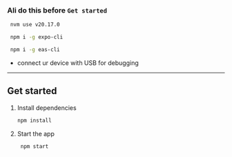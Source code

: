 

### Ali do this before `Get started`
   ```bash
    nvm use v20.17.0
   ```
   ```bash
    npm i -g expo-cli
   ```
   ```bash
    npm i -g eas-cli
   ```

   - connect ur device with USB for debugging

---

## Get started

1. Install dependencies

   ```bash
   npm install
   ```

2. Start the app

   ```bash
    npm start
   ```
